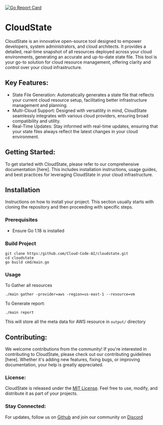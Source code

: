   [![Go Report Card](https://goreportcard.com/badge/github.com/Cloud-Code-AI/cloudstate)](https://goreportcard.com/report/github.com/Cloud-Code-AI/cloudstate) 

# CloudState
CloudState is an innovative open-source tool designed to empower developers, system administrators, and cloud architects. It provides a detailed, real-time snapshot of all resources deployed across your cloud environments, generating an accurate and up-to-date state file. This tool is your go-to solution for cloud resource management, offering clarity and control over your cloud infrastructure.

## Key Features:
- State File Generation: Automatically generates a state file that reflects your current cloud resource setup, facilitating better infrastructure management and planning.
- Multi-Cloud Support: Designed with versatility in mind, CloudState seamlessly integrates with various cloud providers, ensuring broad compatibility and utility.
- Real-Time Updates: Stay informed with real-time updates, ensuring that your state files always reflect the latest changes in your cloud environment.

## Getting Started:
To get started with CloudState, please refer to our comprehensive documentation [here]. This includes installation instructions, usage guides, and best practices for leveraging CloudState in your cloud infrastructure.

## Installation

Instructions on how to install your project. This section usually starts with cloning the repository and then proceeding with specific steps.

### Prerequisites

- Ensure Go 1.18 is installed

### Build Project

```
git clone https:/github.com/Cloud-Code-AI/cloudstate.git
cd cloudstate
go build cmd/main.go
```

### Usage

To Gather all resources
```
./main gather -provider=aws -region=us-east-1 --resource=vm
```

To Generate report:
```
./main report
```

This will store all the meta data for AWS resource in `output/` directory

## Contributing:
We welcome contributions from the community! If you're interested in contributing to CloudState, please check out our contributing guidelines [here]. Whether it's adding new features, fixing bugs, or improving documentation, your help is greatly appreciated.

### License:
CloudState is released under the [MIT License](/LICENSE). Feel free to use, modify, and distribute it as part of your projects.

### Stay Connected:
For updates, follow us on [Github](https://github.com/Cloud-Code-AI) and join our community on [Discord](https://discord.gg/tEPMDTxX9K)

